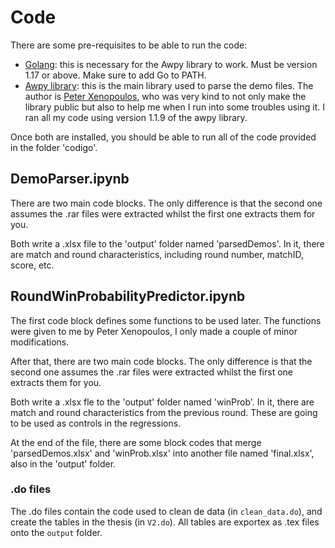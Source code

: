 # Code
There are some pre-requisites to be able to run the code:
- [Golang](https://go.dev/dl/): this is necessary for the Awpy library to work. Must be version 1.17 or above. Make sure to add Go to PATH.
- [Awpy library](https://awpy.readthedocs.io/en/latest/installation.html): this is the main library used to parse the demo files. The author is [Peter Xenopoulos](http://www.peterxeno.com/), who was very kind to not only make the library public but also to help me when I run into some troubles using it. I ran all my code using version 1.1.9 of the awpy library.

Once both are installed, you should be able to run all of the code provided in the folder 'codigo'.
## DemoParser.ipynb
There are two main code blocks. The only difference is that the second one assumes the .rar files were extracted whilst the first one extracts them for you.

Both write a .xlsx file to the 'output' folder named 'parsedDemos'. In it, there are match and round characteristics, including round number, matchID, score, etc.

## RoundWinProbabilityPredictor.ipynb
The first code block defines some functions to be used later. The functions were given to me by Peter Xenopoulos, I only made a couple of minor modifications.

After that, there are two main code blocks. The only difference is that the second one assumes the .rar files were extracted whilst the first one extracts them for you.

Both write a .xlsx fle to the 'output' folder named 'winProb'. In it, there are match and round characteristics from the previous round. These are going to be used as controls in the regressions.

At the end of the file, there are some block codes that merge 'parsedDemos.xlsx' and 'winProb.xlsx' into another file named 'final.xlsx', also in the 'output' folder.

### .do files
The .do files contain the code used to clean de data (in `clean_data.do`), and create the tables in the thesis (in `V2.do`). All tables are exportex as .tex files onto the `output` folder.
